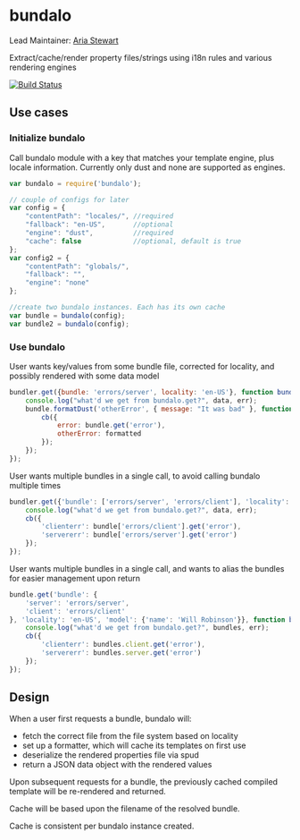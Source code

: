 bundalo
======
Lead Maintainer: [Aria Stewart](https://github.com/aredridel)  

Extract/cache/render property files/strings using i18n rules and various rendering engines

[![Build Status](https://travis-ci.org/krakenjs/bundalo.svg?branch=master)](https://travis-ci.org/krakenjs/bundalo)

## Use cases

### Initialize bundalo

Call bundalo module with a key that matches your template engine, plus locale information.
Currently only dust and none are supported as engines.

```javascript
var bundalo = require('bundalo');

// couple of configs for later
var config = {
    "contentPath": "locales/", //required
    "fallback": "en-US",       //optional
    "engine": "dust",          //required
    "cache": false             //optional, default is true
};
var config2 = {
    "contentPath": "globals/",
    "fallback": "",
    "engine": "none"
};

//create two bundalo instances. Each has its own cache
var bundle = bundalo(config);
var bundle2 = bundalo(config);

```

### Use bundalo

User wants key/values from some bundle file, corrected for locality, and possibly rendered with some data model

```javascript
bundler.get({bundle: 'errors/server', locality: 'en-US'}, function bundaloReturn(err, bundle) {
    console.log("what'd we get from bundalo.get?", data, err);
    bundle.formatDust('otherError', { message: "It was bad" }, function (err, formatted) {
        cb({
            error: bundle.get('error'),
            otherError: formatted
        });
    });
});
```

User wants multiple bundles in a single call, to avoid calling bundalo multiple times

```javascript
bundler.get({'bundle': ['errors/server', 'errors/client'], 'locality': 'en-US',  'model': {'name': 'Will Robinson'}}, function bundaloReturn(err, bundle) {
    console.log("what'd we get from bundalo.get?", data, err);
    cb({
        'clienterr': bundle['errors/client'].get('error'),
        'servererr': bundle['errors/server'].get('error')
    });
});
```

User wants multiple bundles in a single call, and wants to alias the bundles for easier management upon return

```javascript
bundle.get('bundle': {
    'server': 'errors/server',
    'client': 'errors/client'
}, 'locality': 'en-US', 'model': {'name': 'Will Robinson'}}, function bundaloReturn(err, bundles) {
    console.log("what'd we get from bundalo.get?", bundles, err);
    cb({
        'clienterr': bundles.client.get('error'),
        'servererr': bundles.server.get('error')
    });
});
```

## Design

When a user first requests a bundle, bundalo will:
* fetch the correct file from the file system based on locality
* set up a formatter, which will cache its templates on first use
* deserialize the rendered properties file via spud
* return a JSON data object with the rendered values

Upon subsequent requests for a bundle, the previously cached compiled template will be re-rendered and returned.

Cache will be based upon the filename of the resolved bundle.

Cache is consistent per bundalo instance created.
